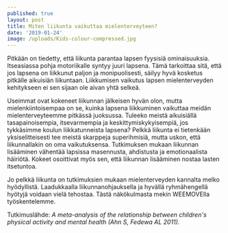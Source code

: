 ```yaml
---
published: true
layout: post
title: Miten liikunta vaikuttaa mielenterveyteen?
date: '2019-01-24'
image: /uploads/Kids-colour-compressed.jpg
---
```




Pitkään on tiedetty, että liikunta parantaa lapsen fyysisiä ominaisuuksia. Itseasiassa pohja
motoriikalle syntyy juuri lapsena. Tämä tarkoittaa sitä, että jos lapsena on liikkunut paljon ja
monipuolisesti, säilyy hyvä kosketus pitkälle aikuisiän liikuntaan. Liikkumisen vaikutus lapsen
mielenterveyden kehitykseen ei sen sijaan ole aivan yhtä selkeä.

Useimmat ovat kokeneet liikunnan jälkeisen hyvän olon, mutta mielenkiintoisempaa on se, kuinka
lapsena liikkuminen vaikuttaa meidän mielenterveyteemme pitkässä juoksussa. Tuleeko meistä
aikuisiällä tasapainoisempia, itsevarmempia ja keskittymiskykyisempiä, jos tykkäsimme koulun
liikkatunneista lapsena? Pelkkä liikunta ei tietenkään yksiselitteisesti tee meistä skarppeja
superihmisiä, mutta uskon, että liikunnallakin on oma vaikutuksensa.
Tutkimuksen mukaan liikunnan lisääminen vähentää lapsissa masennusta, ahdistusta ja
emotionaalista häiriötä. Kokeet osoittivat myös sen, että liikunnan lisääminen nostaa lasten
itsetuntoa.

Jo pelkkä liikunta on tutkimuksien mukaan mielenterveyden kannalta melko hyödyllistä.
Laadukkaalla liikunnanohjauksella ja hyvällä ryhmähengellä hyötyjä voidaan vielä tehostaa. Tästä
näkökulmasta mekin WEEMOVElla työskentelemme.

Tutkimuslähde: _A meta-analysis of the relationship between children's physical activity and mental
health (Ahn S, Fedewa AL 2011)._
